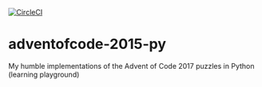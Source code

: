 [![CircleCI](https://circleci.com/gh/Elgolfin/adventofcode-2015-py.svg?style=shield)](https://circleci.com/gh/Elgolfin/adventofcode-2015-py)

# adventofcode-2015-py
 My humble implementations of the Advent of Code 2017 puzzles in Python (learning playground)
